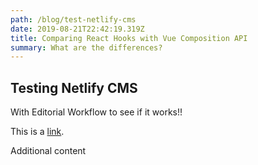 ```yaml
---
path: /blog/test-netlify-cms
date: 2019-08-21T22:42:19.319Z
title: Comparing React Hooks with Vue Composition API
summary: What are the differences?
---
```

## Testing Netlify CMS

With Editorial Workflow to see if it works!!

This is a [link](https://google.com).



Additional content
